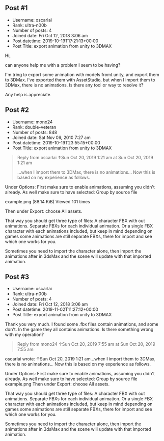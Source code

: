 ## Post #1
- Username: oscarlai
- Rank: ultra-n00b
- Number of posts: 4
- Joined date: Fri Oct 12, 2018 3:06 am
- Post datetime: 2019-10-19T17:21:13+00:00
- Post Title: export animation from unity to 3DMAX

Hi, 

can anyone help me with a problem I seem to be having?

I'm tring to export some animation with models fromt unity, and export them to 3DMax. I've exported them with AssetStudio, but when I import them to 3DMax, there is no animations. Is there any tool or way to resolve it?

Any help is appreciate.
## Post #2
- Username: mono24
- Rank: double-veteran
- Number of posts: 848
- Joined date: Sat Nov 06, 2010 7:27 am
- Post datetime: 2019-10-19T23:55:15+00:00
- Post Title: export animation from unity to 3DMAX

> Reply from oscarlai ↑Sun Oct 20, 2019 1:21 am at Sun Oct 20, 2019 1:21 am
>
> ...when I import them to 3DMax, there is no animations...
Now this is based on my experience as follows.

Under Options:
First make sure to enable animations, assuming you didn't already.
As well make sure to have selected: Group by source file



example.png (88.14 KiB) Viewed 101 times


Then under Export: choose All assets.

That way you should get three type of files:
A character FBX with out animations.
Separate FBXs for each individual animation.
Or a single FBX character with each animations included, but keep in mind depending on games some animations are still separate FBXs, there for import and see which one works for you.

Sometimes you need to import the character alone, then import the animations after in 3dsMax and the scene will update with that imported animation.
## Post #3
- Username: oscarlai
- Rank: ultra-n00b
- Number of posts: 4
- Joined date: Fri Oct 12, 2018 3:06 am
- Post datetime: 2019-11-02T11:27:12+00:00
- Post Title: export animation from unity to 3DMAX

Thank you very much. I found some .fbx files  contain animations, and some don't. In the game they all contains animations. Is there something wrong with my operation?

> Reply from mono24 ↑Sun Oct 20, 2019 7:55 am at Sun Oct 20, 2019 7:55 am
>
> 
oscarlai wrote: ↑Sun Oct 20, 2019 1:21 am...when I import them to 3DMax, there is no animations...
Now this is based on my experience as follows.

Under Options:
First make sure to enable animations, assuming you didn't already.
As well make sure to have selected: Group by source file
example.png
Then under Export: choose All assets.

That way you should get three type of files:
A character FBX with out animations.
Separate FBXs for each individual animation.
Or a single FBX character with each animations included, but keep in mind depending on games some animations are still separate FBXs, there for import and see which one works for you.

Sometimes you need to import the character alone, then import the animations after in 3dsMax and the scene will update with that imported animation.
